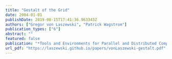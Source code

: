```yaml
---
title: "Gestalt of the Grid"
date: 2004-01-01
publishDate: 2019-08-15T17:41:36.963343Z
authors: ["Gregor von Laszewski", "Patrick Wagstrom"]
publication_types: ["6"]
abstract: ""
featured: false
publication: "*Tools and Environments for Parallel and Distributed Computing*"
url_pdf: "https://laszewski.github.io/papers/vonLaszewski-gestalt.pdf"
---
```


